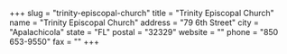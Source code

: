 +++
slug = "trinity-episcopal-church"
title = "Trinity Episcopal Church"
name = "Trinity Episcopal Church"
address = "79 6th Street"
city = "Apalachicola"
state = "FL"
postal = "32329"
website = ""
phone = "850 653-9550"
fax = ""
+++
